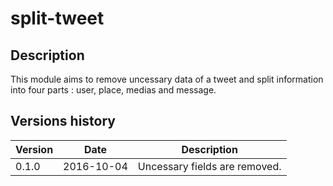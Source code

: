 split-tweet
===========

Description
-----------

This module aims to remove uncessary data of a tweet and split information into four parts : user, place, medias and message.

Versions history
----------------

| Version | Date       | Description |
|---------|------------|-------------|
| 0.1.0   | 2016-10-04 | Uncessary fields are removed. |